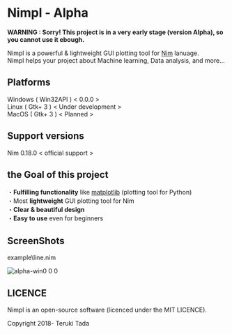 # Nimpl - Alpha
**WARNING : Sorry! This project is in a very early stage (version Alpha), so you cannot use it ebough.**

Nimpl is a powerful & lightweight GUI plotting tool for [Nim](https://nim-lang.org/) lanuage.<br>
Nimpl helps your project about Machine learning, Data analysis, and more...<br>

## Platforms
Windows ( Win32API ) < 0.0.0 ><br>
Linux ( Gtk+ 3 ) < Under development ><br>
MacOS ( Gtk+ 3 ) < Planned ><br>

## Support versions
Nim 0.18.0 < official support >

## the Goal of this project
・**Fulfilling functionality** like [matplotlib](https://github.com/matplotlib/matplotlib) (plotting tool for Python)<br>
・Most **lightweight** GUI plotting tool for Nim<br>
・**Clear & beautiful design**<br>
・**Easy to use** even for beginners<br>

## ScreenShots

example\line.nim<br>

![alpha-win0 0 0](https://user-images.githubusercontent.com/38907008/47158316-5a2e4580-d326-11e8-9944-2eeabfb61688.JPG)

## LICENCE
Nimpl is an open-source software (licenced under the MIT LICENCE).

Copyright 2018- Teruki Tada
